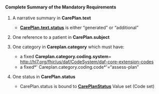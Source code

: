 #### Complete Summary of the Mandatory Requirements

1.  A narrative summary in **CarePlan.text**
    -   [**CarePlan.text.status**] is either “generated” or “additional”

1.  One reference to a patient in **CarePlan.subject**
1.  One category in **Careplan.category** which must have:
    -   a fixed **Careplan.category.coding.system**= <http://hl7.org/fhir/us/daf/CodeSystem/daf-core-extension-codes>
    -   a fixed*' Careplan.category.coding.code*'=“assess-plan”

1.  One status in **CarePlan.status**
    -   CarePlan.status is bound to **[CarePlanStatus]** Value set (Code set)



  [**CarePlan.text.status**]: http://hl7.org/fhir/valueset-narrative-status.html
  [<http://argonaut.hl7.org/ValueSet/extension-codes>]: Argonaut_Extension_Codes "wikilink"
  [CarePlanStatus]: http://hl7.org/fhir/valueset-care-plan-status.html
  [`CarePlan` `Resource` `Example`]: CarePlan_Resource_Example "wikilink"
